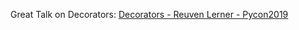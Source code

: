 Great Talk on Decorators: 
[Decorators - Reuven Lerner - Pycon2019](https://www.youtube.com/watch?v=MjHpMCIvwsY&feature=youtu.be)
